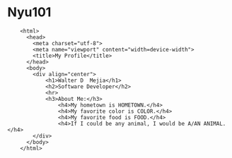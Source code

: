 # Nyu101
<!DOCTYPE html>
		<html>
		  <head>
			<meta charset="utf-8">
			<meta name="viewport" content="width=device-width">
			<title>My Profile</title>
		  </head>
		  <body>
			<div align="center">
				<h1>Walter D  Mejia</h1>
				<h2>Software Developer</h2>
				<hr>
				<h3>About Me:</h3>
					<h4>My hometown is HOMETOWN.</h4>
					<h4>My favorite color is COLOR.</h4>
					<h4>My favorite food is FOOD.</h4>
					<h4>If I could be any animal, I would be A/AN ANIMAL.</h4>
			</div>
		  </body>
		</html>